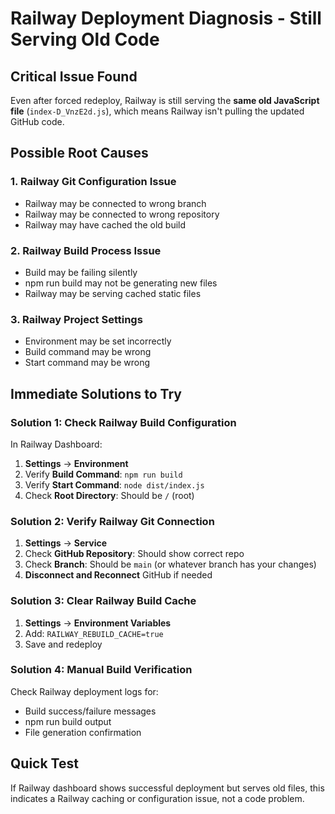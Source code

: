 # Railway Deployment Diagnosis - Still Serving Old Code

## Critical Issue Found
Even after forced redeploy, Railway is still serving the **same old JavaScript file** (`index-D_VnzE2d.js`), which means Railway isn't pulling the updated GitHub code.

## Possible Root Causes

### 1. Railway Git Configuration Issue
- Railway may be connected to wrong branch
- Railway may be connected to wrong repository
- Railway may have cached the old build

### 2. Railway Build Process Issue
- Build may be failing silently
- npm run build may not be generating new files
- Railway may be serving cached static files

### 3. Railway Project Settings
- Environment may be set incorrectly
- Build command may be wrong
- Start command may be wrong

## Immediate Solutions to Try

### Solution 1: Check Railway Build Configuration
In Railway Dashboard:
1. **Settings** → **Environment**
2. Verify **Build Command**: `npm run build`
3. Verify **Start Command**: `node dist/index.js`
4. Check **Root Directory**: Should be `/` (root)

### Solution 2: Verify Railway Git Connection
1. **Settings** → **Service**
2. Check **GitHub Repository**: Should show correct repo
3. Check **Branch**: Should be `main` (or whatever branch has your changes)
4. **Disconnect and Reconnect** GitHub if needed

### Solution 3: Clear Railway Build Cache
1. **Settings** → **Environment Variables**
2. Add: `RAILWAY_REBUILD_CACHE=true`
3. Save and redeploy

### Solution 4: Manual Build Verification
Check Railway deployment logs for:
- Build success/failure messages
- npm run build output
- File generation confirmation

## Quick Test
If Railway dashboard shows successful deployment but serves old files, this indicates a Railway caching or configuration issue, not a code problem.